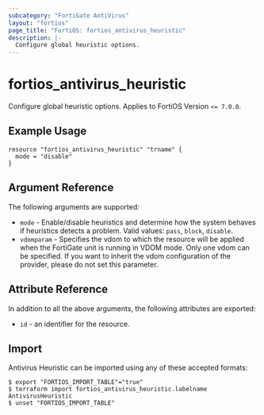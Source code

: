 ```yaml
---
subcategory: "FortiGate AntiVirus"
layout: "fortios"
page_title: "FortiOS: fortios_antivirus_heuristic"
description: |-
  Configure global heuristic options.
---
```


# fortios_antivirus_heuristic
Configure global heuristic options. Applies to FortiOS Version `<= 7.0.0`.

## Example Usage

```hcl
resource "fortios_antivirus_heuristic" "trname" {
  mode = "disable"
}
```

## Argument Reference

The following arguments are supported:

* `mode` - Enable/disable heuristics and determine how the system behaves if heuristics detects a problem. Valid values: `pass`, `block`, `disable`.
* `vdomparam` - Specifies the vdom to which the resource will be applied when the FortiGate unit is running in VDOM mode. Only one vdom can be specified. If you want to inherit the vdom configuration of the provider, please do not set this parameter.


## Attribute Reference

In addition to all the above arguments, the following attributes are exported:
* `id` - an identifier for the resource.

## Import

Antivirus Heuristic can be imported using any of these accepted formats:
```
$ export "FORTIOS_IMPORT_TABLE"="true"
$ terraform import fortios_antivirus_heuristic.labelname AntivirusHeuristic
$ unset "FORTIOS_IMPORT_TABLE"
```
